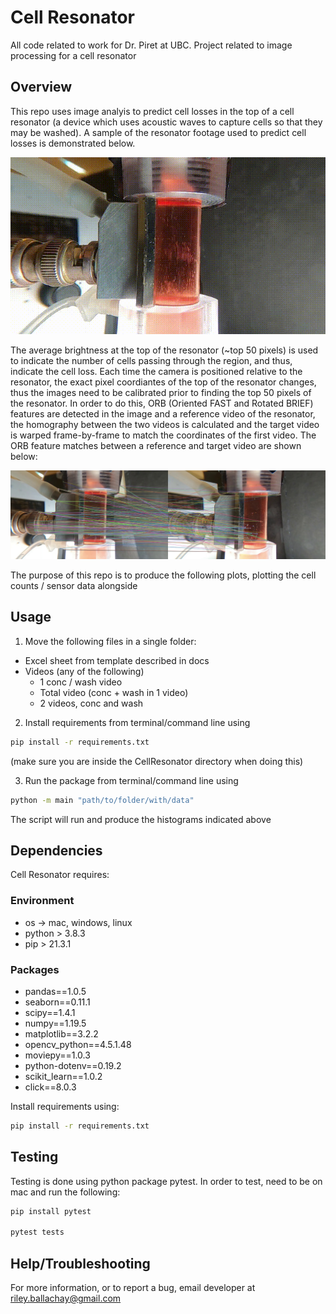 # Cell Resonator

All code related to work for Dr. Piret at UBC. Project related to image processing for a cell resonator

## Overview

This repo uses image analyis to predict cell losses in the top of a cell resonator (a device which uses acoustic waves to capture cells so that they may be washed). A sample of the resonator footage used to predict cell losses is demonstrated below.

![](docs/gifs/restonator.gif "Τhe Cell Resonator")

The average brightness at the top of the resonator (~top 50 pixels) is used to indicate the number of cells passing through the region, and thus, indicate the cell loss. Each time the camera is positioned relative to the resonator, the exact pixel coordiantes of the top of the resonator changes, thus the images need to be calibrated prior to finding the top 50 pixels of the resonator. In order to do this, ORB (Oriented FAST and Rotated BRIEF) features are detected in the image and a reference video of the resonator, the homography between the two videos is calculated and the target video is warped frame-by-frame to match the coordinates of the first video. The ORB feature matches between a reference and target video are shown below: 

![](docs/images/matches.jpg "ORB feature matching")



The purpose of this repo is to produce the following plots, plotting the cell counts / sensor data alongside 

## Usage

1. Move the following files in a single folder:

* Excel sheet from template described in docs
* Videos (any of the following)
    * 1 conc / wash video
    * Total video (conc + wash in 1 video) 
    * 2 videos, conc and wash

2. Install requirements from terminal/command line using

```bash
pip install -r requirements.txt
```

(make sure you are inside the CellResonator directory when doing this)

3. Run the package from terminal/command line using

```bash
python -m main "path/to/folder/with/data"
```

The script will run and produce the histograms indicated above


## Dependencies

Cell Resonator requires:

### Environment
* os -> mac, windows, linux
* python > 3.8.3
* pip > 21.3.1

### Packages
* pandas==1.0.5
* seaborn==0.11.1
* scipy==1.4.1
* numpy==1.19.5
* matplotlib==3.2.2
* opencv_python==4.5.1.48
* moviepy==1.0.3
* python-dotenv==0.19.2
* scikit_learn==1.0.2
* click==8.0.3

Install requirements using:
```bash
pip install -r requirements.txt
```

## Testing

Testing is done using python package pytest. In order to test, need to be on mac and run the following:
```bash
pip install pytest

pytest tests
```

## Help/Troubleshooting

For more information, or to report a bug, email developer at riley.ballachay@gmail.com